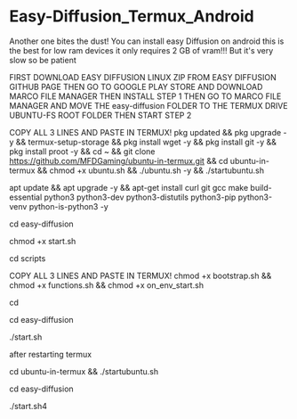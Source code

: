 # Easy-Diffusion_Termux_Android
Another one bites the dust! You can install easy Diffusion on android this is the best for low ram devices it only requires 2 GB of vram!!! But it's very slow so be patient 



FIRST DOWNLOAD EASY DIFFUSION LINUX ZIP FROM EASY DIFFUSION GITHUB PAGE
THEN GO TO GOOGLE PLAY STORE AND DOWNLOAD MARCO FILE MANAGER THEN INSTALL STEP 1 
THEN GO TO MARCO FILE MANAGER AND MOVE THE easy-diffusion FOLDER TO THE TERMUX DRIVE UBUNTU-FS ROOT FOLDER
THEN START STEP 2


COPY ALL 3 LINES AND PASTE IN TERMUX!
pkg updated && pkg upgrade -y && termux-setup-storage &&
pkg install wget -y && pkg install git -y && pkg install proot -y &&
cd ~ && git clone https://github.com/MFDGaming/ubuntu-in-termux.git && cd ubuntu-in-termux && chmod +x ubuntu.sh && ./ubuntu.sh -y && ./startubuntu.sh 


apt update && apt upgrade -y && apt-get install curl git gcc make build-essential python3 python3-dev python3-distutils python3-pip python3-venv python-is-python3 -y 


cd easy-diffusion

chmod +x start.sh

cd scripts 

COPY ALL 3 LINES AND PASTE IN TERMUX!
chmod +x bootstrap.sh  &&
chmod +x functions.sh &&
chmod +x on_env_start.sh
 
cd
 
 cd easy-diffusion
 
 ./start.sh
 
 
 
 
 
 after restarting termux 
 
 cd ubuntu-in-termux && ./startubuntu.sh
 
 cd easy-diffusion
 
 ./start.sh4
